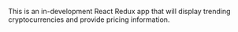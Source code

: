 This is an in-development React Redux app that will display trending cryptocurrencies and provide pricing information.